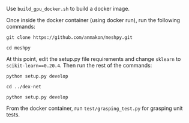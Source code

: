 Use `build_gpu_docker.sh` to build a docker image. 


Once inside the docker container (using docker run), run the following commands:

`git clone https://github.com/anmakon/meshpy.git`

`cd meshpy`


At this point, edit the setup.py file requirements and change `sklearn` to `scikit-learn==0.20.4`. Then run the rest of the commands:

`python setup.py develop`

`cd ../dex-net`

`python setup.py develop`


From the docker container, run `test/grasping_test.py` for grasping unit tests.
